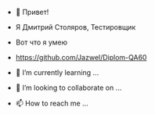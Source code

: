 - 👋
    Привет!
-  Я Дмитрий Столяров, Тестировщик
-   Вот что я умею
-  https://github.com/Jazwel/Diplom-QA60
  
- 🌱 I’m currently learning ...
- 💞️ I’m looking to collaborate on ...
- 📫 How to reach me ...

<!---
Jazwel/Jazwel is a ✨ special ✨ repository because its `README.md` (this file) appears on your GitHub profile.
You can click the Preview link to take a look at your changes.
--->
